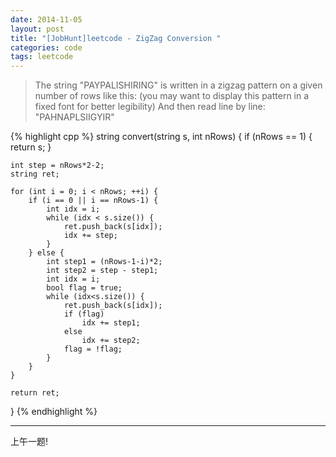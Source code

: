 ```yaml
---
date: 2014-11-05
layout: post
title: "[JobHunt]leetcode - ZigZag Conversion "
categories: code
tags: leetcode
---
```


>The string "PAYPALISHIRING" is written in a zigzag pattern on a given number of rows like this: (you may want to display this pattern in a fixed font for better legibility)
>And then read line by line: "PAHNAPLSIIGYIR"

<!--more-->
{% highlight cpp %}
string convert(string s, int nRows) {
    if (nRows == 1) {
        return s;
    }

    int step = nRows*2-2;
    string ret;

    for (int i = 0; i < nRows; ++i) {
        if (i == 0 || i == nRows-1) {
            int idx = i;
            while (idx < s.size()) {
                ret.push_back(s[idx]);
                idx += step;
            }
        } else {
            int step1 = (nRows-1-i)*2;
            int step2 = step - step1;
            int idx = i;
            bool flag = true;
            while (idx<s.size()) {
                ret.push_back(s[idx]);
                if (flag)
                    idx += step1;
                else
                    idx += step2;
                flag = !flag;
            }
        }
    }

    return ret;
}
{% endhighlight %}

---
上午一题!